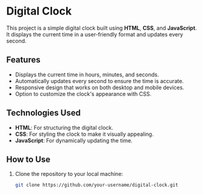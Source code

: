 # Digital Clock

This project is a simple digital clock built using **HTML**, **CSS**, and **JavaScript**. It displays the current time in a user-friendly format and updates every second.

## Features

- Displays the current time in hours, minutes, and seconds.
- Automatically updates every second to ensure the time is accurate.
- Responsive design that works on both desktop and mobile devices.
- Option to customize the clock's appearance with CSS.

## Technologies Used

- **HTML**: For structuring the digital clock.
- **CSS**: For styling the clock to make it visually appealing.
- **JavaScript**: For dynamically updating the time.

## How to Use

1. Clone the repository to your local machine:
   ```bash
   git clone https://github.com/your-username/digital-clock.git
